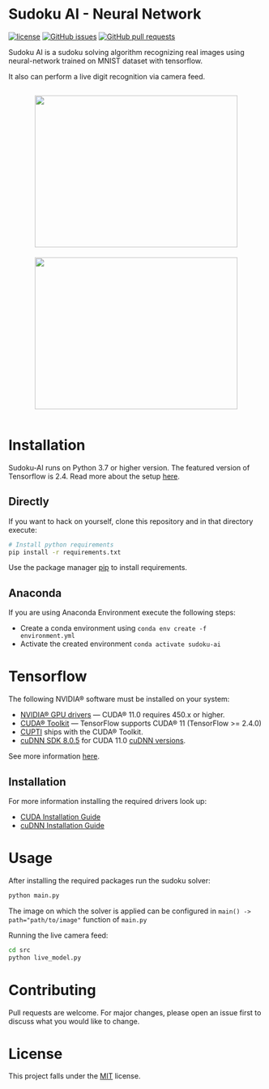 # Sudoku AI - Neural Network

[![license](https://img.shields.io/pypi/l/ansicolortags.svg)]()
[![GitHub issues](https://img.shields.io/github/issues/paul-buechner/sudoku-ai)]()
[![GitHub pull requests](https://img.shields.io/github/issues-pr/paul-buechner/sudoku-ai)]()

Sudoku AI is a sudoku solving algorithm recognizing real images using neural-network trained on MNIST dataset with tensorflow.

It also can perform a live digit recognition via camera feed.

<div align="center" style="padding:5px;" width="100%">
<img src="https://media.giphy.com/media/ASAPIID1mWIUABjMYB/giphy.gif" style="margin: 10px;" width="400" height="300"/>
<img src="https://media.giphy.com/media/nOuBaamMmtVH2E60op/giphy.gif" style="margin: 10px;" width="400" height="300"/>
</div>

# Installation

Sudoku-AI runs on Python 3.7 or higher version. The featured version of Tensorflow is 2.4. Read more about the setup [here](#Tensorflow).

## Directly

If you want to hack on yourself, clone this repository and in that directory execute:

```bash
# Install python requirements
pip install -r requirements.txt
```

Use the package manager [pip](https://pip.pypa.io/en/stable/) to install requirements.

## Anaconda

If you are using Anaconda Environment execute the following steps:

- Create a conda environment using `conda env create -f environment.yml`
- Activate the created environment `conda activate sudoku-ai`

# Tensorflow

The following NVIDIA® software must be installed on your system:

- [NVIDIA® GPU drivers](https://www.nvidia.com/download/index.aspx?lang=en-us) — CUDA® 11.0 requires 450.x or higher.
- [CUDA® Toolkit](https://developer.nvidia.com/cuda-11.0-download-archive) — TensorFlow supports CUDA® 11 (TensorFlow >= 2.4.0)
- [CUPTI](https://docs.nvidia.com/cuda/cupti/) ships with the CUDA® Toolkit.
- [cuDNN SDK 8.0.5](https://developer.nvidia.com/rdp/cudnn-archive#a-collapse805-110) for CUDA 11.0 [cuDNN versions](https://developer.nvidia.com/rdp/cudnn-archive).

See more information [here](https://www.tensorflow.org/install/gpu).

## Installation

For more information installing the required drivers look up:

- [CUDA Installation Guide](https://docs.nvidia.com/cuda/cuda-installation-guide-microsoft-windows/)
- [cuDNN Installation Guide](https://docs.nvidia.com/deeplearning/cudnn/install-guide/index.html#install-windows)

# Usage

After installing the required packages run the sudoku solver:

```bash
python main.py
```

The image on which the solver is applied can be configured in `main() -> path="path/to/image"` function of `main.py`

Running the live camera feed:

```bash
cd src
python live_model.py
```

# Contributing

Pull requests are welcome. For major changes, please open an issue first to discuss what you would like to change.

# License

This project falls under the [MIT](https://choosealicense.com/licenses/mit/) license.
